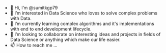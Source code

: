 - 👋 Hi, I’m @sumitkgp79
- 👀 I’m interested in Data Science who loves to solve complex problems with Data.
- 🌱 I’m currently learning complex algorithms and it's implementations with end to end development lifecycle.
- 💞️ I’m looking to collaborate on interesting ideas and projects in fields of Data Science or anything which make our life easier. 
- 📫 How to reach me ...

<!---
sumitkgp79/sumitkgp79 is a ✨ special ✨ repository because its `README.md` (this file) appears on your GitHub profile.
You can click the Preview link to take a look at your changes.
--->
